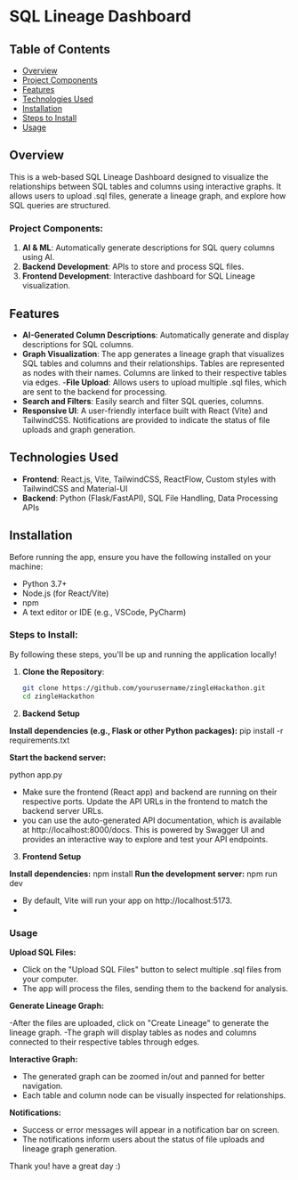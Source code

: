 # SQL Lineage Dashboard

## Table of Contents
- [Overview](#Overview)
- [Project Components](#Project-Components)
- [Features](#Features)
- [Technologies Used](#Technologies-Used)
- [Installation](#Installation)
- [Steps to Install](#Steps-to-Install)
- [Usage](#Usage)

## Overview
This is a web-based SQL Lineage Dashboard designed to visualize the relationships between SQL tables and columns using interactive graphs. It allows users to upload .sql files, generate a lineage graph, and explore how SQL queries are structured.

### Project Components:
1. **AI & ML**: Automatically generate descriptions for SQL query columns using AI.
2. **Backend Development**: APIs to store and process SQL files.
3. **Frontend Development**: Interactive dashboard for SQL Lineage visualization.

## Features
- **AI-Generated Column Descriptions**: Automatically generate and display descriptions for SQL columns.
- **Graph Visualization**: The app generates a lineage graph that visualizes SQL tables and columns and their relationships.
Tables are represented as nodes with their names.
Columns are linked to their respective tables via edges.
-**File Upload**: Allows users to upload multiple .sql files, which are sent to the backend for processing.
- **Search and Filters**: Easily search and filter SQL queries, columns.
- **Responsive UI**: A user-friendly interface built with React (Vite) and TailwindCSS.
 Notifications are provided to indicate the status of file uploads and graph generation.

## Technologies Used
- **Frontend**: React.js, Vite, TailwindCSS, ReactFlow, Custom styles with TailwindCSS and Material-UI
- **Backend**: Python (Flask/FastAPI), SQL File Handling, Data Processing APIs

## Installation

Before running the app, ensure you have the following installed on your machine:
- Python 3.7+
- Node.js (for React/Vite)
- npm 
- A text editor or IDE (e.g., VSCode, PyCharm)

### Steps to Install:

By following these steps, you'll be up and running the application locally! 
1. **Clone the Repository**:
   ```bash
   git clone https://github.com/yourusername/zingleHackathon.git
   cd zingleHackathon

2. **Backend Setup**

**Install dependencies (e.g., Flask or other Python packages):**
  pip install -r requirements.txt

**Start the backend server:**

  python app.py  
  - Make sure the frontend (React app) and backend are running on their respective ports. Update the API URLs in the frontend to match the backend server URLs.
-  you can use the auto-generated API documentation, which is available at http://localhost:8000/docs. This is powered by Swagger UI and provides an interactive way to explore and test your API endpoints.

3. **Frontend Setup**

**Install dependencies:**
npm install
**Run the development server:**
npm run dev
- By default, Vite will run your app on http://localhost:5173.
- 
### Usage

**Upload SQL Files:**
- Click on the "Upload SQL Files" button to select multiple .sql files from your computer.
- The app will process the files, sending them to the backend for analysis.

**Generate Lineage Graph:**

-After the files are uploaded, click on "Create Lineage" to generate the lineage graph.
-The graph will display tables as nodes and columns connected to their respective tables through edges.

**Interactive Graph:**
- The generated graph can be zoomed in/out and panned for better navigation.
- Each table and column node can be visually inspected for relationships.

**Notifications:**

- Success or error messages will appear in a notification bar on screen.
- The notifications inform users about the status of file uploads and lineage graph generation.


Thank you! have a great day :)
